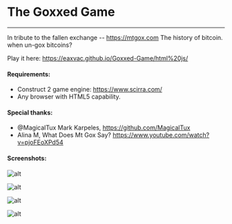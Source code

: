The Goxxed Game
================================
----------------
In tribute to the fallen exchange -- https://mtgox.com 
The history of bitcoin.
when un-gox bitcoins? 

Play it here: [https://eaxvac.github.io/Goxxed-Game/html%20js/ ](https://lastbattle.github.io/Goxxed-Game/html%20js/)

#### Requirements:
 - Construct 2 game engine: https://www.scirra.com/
 - Any browser with HTML5 capability.
 
#### Special thanks:
 - @MagicalTux Mark Karpeles, https://github.com/MagicalTux 
 - Alina M, What Does Mt Gox Say?  https://www.youtube.com/watch?v=pjoFEoXPd54 


#### Screenshots: 
![alt](https://i.imgur.com/NDxrw4P.png)

![alt](https://i.imgur.com/yt9vQgM.png)

![alt](https://i.imgur.com/NNkdqyt.png)

![alt](https://i.imgur.com/814ugOA.jpg)
